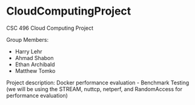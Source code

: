 # CloudComputingProject
CSC 496 Cloud Computing Project

Group Members:
- Harry Lehr
- Ahmad Shabon
- Ethan Archibald
- Matthew Tomko

Project description: Docker performance evaluation - Benchmark Testing (we will be using the STREAM, nuttcp, netperf, and RandomAccess for performance evaluation)
